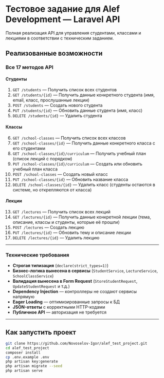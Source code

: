 # Тестовое задание для Alef Development — Laravel API

Полная реализация API для управления студентами, классами и лекциями в соответствии с техническим заданием.

## Реализованные возможности

### Все 17 методов API

#### Студенты
1. `GET /students` — Получить список всех студентов  
2. `GET /students/{id}` — Получить данные конкретного студента (имя, email, класс, прослушанные лекции)  
3. `POST /students` — Создать нового студента  
4. `PUT /students/{id}` — Обновить данные студента (имя, класс)  
5. `DELETE /students/{id}` — Удалить студента  

#### Классы
6. `GET /school-classes` — Получить список всех классов  
7. `GET /school-classes/{id}` — Получить данные конкретного класса с его студентами  
8. `GET /school-classes/{id}/curriculum` — Получить учебный план (список лекций с порядком)  
9. `PUT /school-classes/{id}/curriculum` — Создать или обновить учебный план класса  
10. `POST /school-classes` — Создать новый класс  
11. `PUT /school-classes/{id}` — Обновить название класса  
12. `DELETE /school-classes/{id}` — Удалить класс (студенты остаются в системе, но открепляются от класса)  

#### Лекции
13. `GET /lectures` — Получить список всех лекций  
14. `GET /lectures/{id}` — Получить данные конкретной лекции (тема, описание, классы и студенты, которые её прошли)  
15. `POST /lectures` — Создать лекцию  
16. `PUT /lectures/{id}` — Обновить тему и описание лекции  
17. `DELETE /lectures/{id}` — Удалить лекцию  

---

### Технические требования

- **Строгая типизация** (`declare(strict_types=1)`)
- **Бизнес-логика вынесена в сервисы** (`StudentService`, `LectureService`, `SchoolClassService`)
- **Валидация вынесена в Form Request** (`StoreStudentRequest`, `UpdateStudentRequest` и т.д.)
- **Dependency Injection** — контроллеры не создают сервисы напрямую
- **Eager Loading** — оптимизированные запросы к БД
- **JSON-ответы** с корректными HTTP-кодами
- **Публичное API** — авторизация не требуется

---

## Как запустить проект

```bash
git clone https://github.com/Novoselov-Igor/alef_test_project.git
cd alef_test_project
composer install
cp .env.example .env
php artisan key:generate
php artisan migrate --seed
php artisan serve
